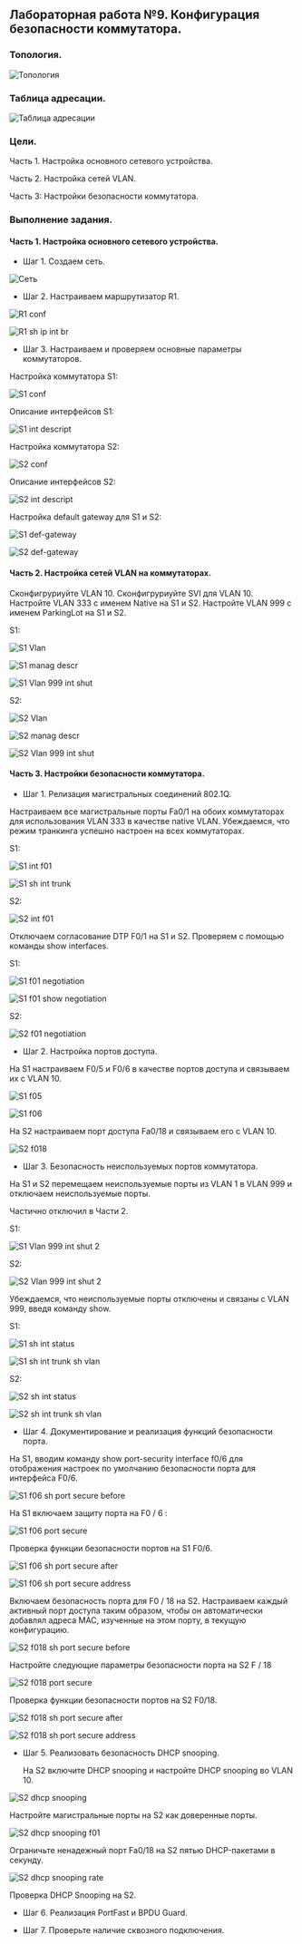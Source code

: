 ## Лабораторная работа №9. Конфигурация безопасности коммутатора.

### Топология.

![Топология](https://github.com/Shure0407/Network_engineer/assets/162669909/b3b17044-2191-468d-94dc-f8d6304c77a7)

### Таблица адресации.

![Таблица адресации](https://github.com/Shure0407/Network_engineer/assets/162669909/30b53bc5-3e45-4477-8973-355190d121c2)

### Цели.

Часть 1. Настройка основного сетевого устройства.

Часть 2. Настройка сетей VLAN.

Часть 3: Настройки безопасности коммутатора.


### Выполнение задания.


#### Часть 1. Настройка основного сетевого устройства.

- Шаг 1. Создаем сеть.

![Сеть](https://github.com/Shure0407/Network_engineer/assets/162669909/334a80c6-bdef-4d57-bef1-1f4435cafea2)

- Шаг 2. Настраиваем маршрутизатор R1.

![R1 conf](https://github.com/Shure0407/Network_engineer/assets/162669909/7c308c64-7fa9-4c87-b66f-01d68361074c)

![R1 sh ip int br](https://github.com/Shure0407/Network_engineer/assets/162669909/e9acc010-f7d3-4438-9463-65e35c99765a)

- Шаг 3. Настраиваем и проверяем основные параметры коммутаторов.

Настройка коммутатора S1:

![S1 conf](https://github.com/Shure0407/Network_engineer/assets/162669909/32453037-3df6-496d-975d-150f586495d2)

Описание интерфейсов S1:

![S1 int descript](https://github.com/Shure0407/Network_engineer/assets/162669909/d5c7c7c0-08ad-40b3-bb6c-06789644dc56)

Настройка коммутатора S2:

![S2 conf](https://github.com/Shure0407/Network_engineer/assets/162669909/5c58099e-f427-48d7-a278-13ebde8e0d64)

Описание интерфейсов S2:

![S2 int descript](https://github.com/Shure0407/Network_engineer/assets/162669909/b9de4c59-6d47-42de-bbfc-8c7581edf1d8)

Настройка default gateway для S1 и S2:

![S1 def-gateway](https://github.com/Shure0407/Network_engineer/assets/162669909/9c023b3f-9975-4cd6-bfc5-df8efa93d8a1)

![S2 def-gateway](https://github.com/Shure0407/Network_engineer/assets/162669909/652515ab-91fe-4fe1-a465-cd339a629c09)


#### Часть 2. Настройка сетей VLAN на коммутаторах.

Сконфигруриуйте VLAN 10. Сконфигруриуйте SVI для VLAN 10. Настройте VLAN 333 с именем Native на S1 и S2. Настройте VLAN 999 с именем ParkingLot на S1 и S2.

S1:

![S1 Vlan](https://github.com/Shure0407/Network_engineer/assets/162669909/1e21dc7d-4e1c-4f7d-994f-83e7af580ce1)

![S1 manag descr](https://github.com/Shure0407/Network_engineer/assets/162669909/de4cd0da-2d1b-43fa-b6bb-37dee288c216)

![S1 Vlan 999 int shut](https://github.com/Shure0407/Network_engineer/assets/162669909/0a563ae0-667b-4045-a0b5-5c27bfdf6d2d)

S2:

![S2 Vlan](https://github.com/Shure0407/Network_engineer/assets/162669909/bc4c01fc-80ef-407e-bb10-57bf1794e55d)

![S2 manag descr](https://github.com/Shure0407/Network_engineer/assets/162669909/18edc473-c3a3-4389-a631-ac85ad92e126)

![S2 Vlan 999 int shut](https://github.com/Shure0407/Network_engineer/assets/162669909/0f1e8f46-ebec-434b-9d37-58a2fe267f3a)

#### Часть 3. Настройки безопасности коммутатора.

- Шаг 1. Релизация магистральных соединений 802.1Q.

Настраиваем все магистральные порты Fa0/1 на обоих коммутаторах для использования VLAN 333 в качестве native VLAN.
Убеждаемся, что режим транкинга успешно настроен на всех коммутаторах.

S1:

![S1 int f01](https://github.com/Shure0407/Network_engineer/assets/162669909/277e043b-c137-4924-a0c7-77f97dbe9f02)

![S1 sh int trunk](https://github.com/Shure0407/Network_engineer/assets/162669909/fd7e8eb0-caa0-4b53-8115-bd087df1729d)

S2:

![S2 int f01](https://github.com/Shure0407/Network_engineer/assets/162669909/d833357b-4d67-42b9-98a5-429cffdc0fbd)

Отключаем согласование DTP F0/1 на S1 и S2. Проверяем с помощью команды show interfaces.

S1:

![S1 f01 negotiation](https://github.com/Shure0407/Network_engineer/assets/162669909/1b70bfce-3189-4c99-8d6c-41828c23efce)

![S1 f01 show negotiation](https://github.com/Shure0407/Network_engineer/assets/162669909/36c98b2e-76ec-47f6-bd33-948ce2cfe4e3)

S2:

![S2 f01 negotiation](https://github.com/Shure0407/Network_engineer/assets/162669909/dc9d09e1-4e1b-4afe-83de-4d32c428a611)

- Шаг 2. Настройка портов доступа.

На S1 настраиваем F0/5 и F0/6 в качестве портов доступа и связываем их с VLAN 10.

![S1 f05](https://github.com/Shure0407/Network_engineer/assets/162669909/24a88212-4acb-4509-9e3d-288b376e33ce)

![S1 f06](https://github.com/Shure0407/Network_engineer/assets/162669909/d97ed44d-2ea2-4c5b-a4f7-f0b6e99c11c9)

На S2 настраиваем порт доступа Fa0/18 и связываем его с VLAN 10.

![S2 f018](https://github.com/Shure0407/Network_engineer/assets/162669909/605f4026-1678-4426-8d65-4396325fd1a6)

- Шаг 3. Безопасность неиспользуемых портов коммутатора.

На S1 и S2 перемещаем неиспользуемые порты из VLAN 1 в VLAN 999 и отключаем неиспользуемые порты.

Частично отключил в Части 2.

S1:

![S1 Vlan 999 int shut 2](https://github.com/Shure0407/Network_engineer/assets/162669909/5986f9e9-0ec6-4dea-b156-8c362777e87a)

S2:

![S2 Vlan 999 int shut 2](https://github.com/Shure0407/Network_engineer/assets/162669909/0c0822f1-fd5b-463e-b806-1a75831dea6a)

Убеждаемся, что неиспользуемые порты отключены и связаны с VLAN  999, введя команду  show.

S1:

![S1 sh int status](https://github.com/Shure0407/Network_engineer/assets/162669909/e22bce6c-0964-4723-8b5e-7d58a6394cd2)

![S1 sh int trunk sh vlan](https://github.com/Shure0407/Network_engineer/assets/162669909/2c506e7e-fd0a-4798-8bd7-df4c02fac0ca)

S2:

![S2 sh int status](https://github.com/Shure0407/Network_engineer/assets/162669909/3e278759-3984-43da-894d-f4b8794f5c4c)

![S2 sh int trunk sh vlan](https://github.com/Shure0407/Network_engineer/assets/162669909/4b844163-0144-4724-a8b8-89ed465d296b)

- Шаг 4. Документирование и реализация функций безопасности порта.

На S1, вводим команду show port-security interface f0/6  для отображения настроек по умолчанию безопасности порта для интерфейса F0/6.

  ![S1 f06  sh port secure before](https://github.com/Shure0407/Network_engineer/assets/162669909/1882abdc-fc3b-4f0d-b2de-bb6279b8e3ee)

На S1 включаем защиту порта на F0 / 6 :

![S1 f06 port secure](https://github.com/Shure0407/Network_engineer/assets/162669909/d8d4291e-f500-4323-9e44-1cfeb5133e73)

Проверка функции безопасности портов на S1 F0/6.

![S1 f06  sh port secure after](https://github.com/Shure0407/Network_engineer/assets/162669909/959303a2-5c1b-481c-86df-07e7ac8b8486)

![S1 f06  sh port secure address](https://github.com/Shure0407/Network_engineer/assets/162669909/2aee9162-6628-41f0-9507-22bba6f1ccf1)

Включаем безопасность порта для F0 / 18 на S2. Настраиваем каждый активный порт доступа таким образом, чтобы он автоматически добавлял адреса МАС, изученные на этом порту, в текущую конфигурацию.

![S2 f018  sh port secure before](https://github.com/Shure0407/Network_engineer/assets/162669909/94ec92f3-b3e6-41b4-92a0-73d6ca03c064)

Настройте следующие параметры безопасности порта на S2 F / 18

![S2 f018 port secure](https://github.com/Shure0407/Network_engineer/assets/162669909/9de2395b-23c5-4192-a366-6804b44eb1ec)

Проверка функции безопасности портов на S2 F0/18.

![S2 f018  sh port secure after](https://github.com/Shure0407/Network_engineer/assets/162669909/8bf48be1-721d-4154-b390-6b91bfe32034)

![S2 f018  sh port secure address](https://github.com/Shure0407/Network_engineer/assets/162669909/de83eb0f-07c3-4c3b-895c-edd15969ff3d)

- Шаг 5. Реализовать безопасность DHCP snooping.

  На S2 включите DHCP snooping и настройте DHCP snooping во VLAN 10.

![S2 dhcp snooping](https://github.com/Shure0407/Network_engineer/assets/162669909/588f0ad9-3783-4b73-b89e-5f468a356041)

  Настройте магистральные порты на S2 как доверенные порты.

![S2 dhcp snooping f01](https://github.com/Shure0407/Network_engineer/assets/162669909/50a87ee3-52bb-4a0b-ada2-edb1cf030df2)
  
  Ограничьте ненадежный порт Fa0/18 на S2 пятью DHCP-пакетами в секунду.

![S2 dhcp snooping rate](https://github.com/Shure0407/Network_engineer/assets/162669909/007b3500-96d7-4e47-9181-1f3bc15cde70)

 Проверка DHCP Snooping на S2. 

 

- Шаг 6. Реализация PortFast и BPDU Guard.

- Шаг 7. Проверьте наличие сквозного ⁪подключения.

